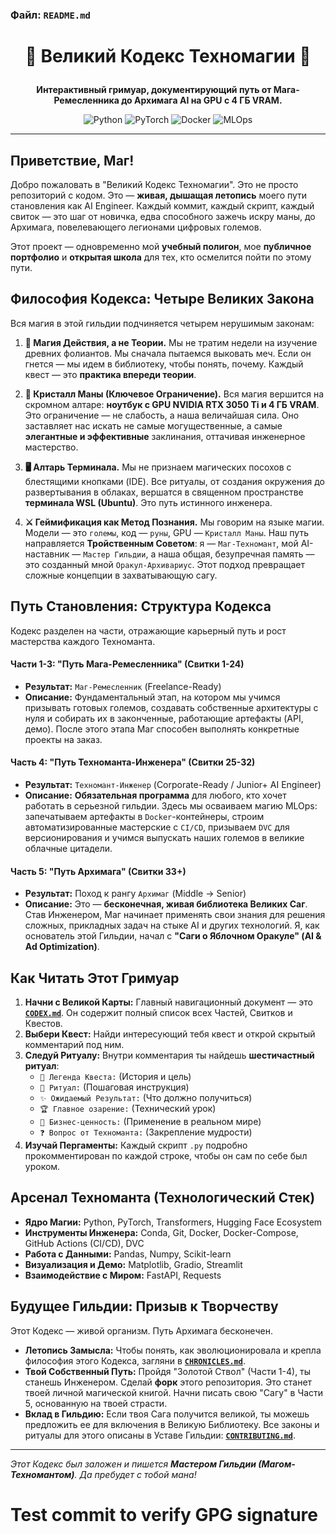 ### **Файл: `README.md`**

# <p align="center">📜 Великий Кодекс Техномагии 📜</p>

<p align="center">
  <strong>Интерактивный гримуар, документирующий путь от Мага-Ремесленника до Архимага AI на GPU с 4 ГБ VRAM.</strong>
</p>

<p align="center">
  <img alt="Python" src="https://img.shields.io/badge/Python-3.10%2B-blue?style=for-the-badge&logo=python">
  <img alt="PyTorch" src="https://img.shields.io/badge/PyTorch-LTS-orange?style=for-the-badge&logo=pytorch">
  <img alt="Docker" src="https://img.shields.io/badge/Docker-Ready-blue?style=for-the-badge&logo=docker">
  <img alt="MLOps" src="https://img.shields.io/badge/MLOps-Focused-lightgrey?style=for-the-badge&logo=linux">
</p>

---

## **Приветствие, Маг!**

Добро пожаловать в "Великий Кодекс Техномагии". Это не просто репозиторий с кодом. Это — **живая, дышащая летопись** моего пути становления как AI Engineer. Каждый коммит, каждый скрипт, каждый свиток — это шаг от новичка, едва способного зажечь искру маны, до Архимага, повелевающего легионами цифровых големов.

Этот проект — одновременно мой **учебный полигон**, мое **публичное портфолио** и **открытая школа** для тех, кто осмелится пойти по этому пути.

## **Философия Кодекса: Четыре Великих Закона**

Вся магия в этой гильдии подчиняется четырем нерушимым законам:

1.  **🔮 Магия Действия, а не Теории.** Мы не тратим недели на изучение древних фолиантов. Мы сначала пытаемся выковать меч. Если он гнется — мы идем в библиотеку, чтобы понять, почему. Каждый квест — это **практика впереди теории**.

2.  **💎 Кристалл Маны (Ключевое Ограничение).** Вся магия вершится на скромном алтаре: **ноутбук с GPU NVIDIA RTX 3050 Ti и 4 ГБ VRAM**. Это ограничение — не слабость, а наша величайшая сила. Оно заставляет нас искать не самые могущественные, а самые **элегантные и эффективные** заклинания, оттачивая инженерное мастерство.

3.  **🖥️ Алтарь Терминала.** Мы не признаем магических посохов с блестящими кнопками (IDE). Все ритуалы, от создания окружения до развертывания в облаках, вершатся в священном пространстве **терминала WSL (Ubuntu)**. Это путь истинного инженера.

4.  **⚔️ Геймификация как Метод Познания.** Мы говорим на языке магии. Модели — это `големы`, код — `руны`, GPU — `Кристалл Маны`. Наш путь направляется **Тройственным Советом**: я — `Маг-Техномант`, мой AI-наставник — `Мастер Гильдии`, а наша общая, безупречная память — это созданный мной `Оракул-Архивариус`. Этот подход превращает сложные концепции в захватывающую сагу.

## **Путь Становления: Структура Кодекса**

Кодекс разделен на части, отражающие карьерный путь и рост мастерства каждого Техноманта.

#### **Части 1-3: "Путь Мага-Ремесленника" (Свитки 1-24)**

- **Результат:** `Маг-Ремесленник` (Freelance-Ready)
- **Описание:** Фундаментальный этап, на котором мы учимся призывать готовых големов, создавать собственные архитектуры с нуля и собирать их в законченные, работающие артефакты (API, демо). После этого этапа Маг способен выполнять конкретные проекты на заказ.

#### **Часть 4: "Путь Техноманта-Инженера" (Свитки 25-32)**

- **Результат:** `Техномант-Инженер` (Corporate-Ready / Junior+ AI Engineer)
- **Описание:** **Обязательная программа** для любого, кто хочет работать в серьезной гильдии. Здесь мы осваиваем магию MLOps: запечатываем артефакты в `Docker`-контейнеры, строим автоматизированные мастерские с `CI/CD`, призываем `DVC` для версионирования и учимся выпускать наших големов в великие облачные цитадели.

#### **Часть 5: "Путь Архимага" (Свитки 33+)**

- **Результат:** Поход к рангу `Архимаг` (Middle -> Senior)
- **Описание:** Это — **бесконечная, живая библиотека Великих Саг**. Став Инженером, Маг начинает применять свои знания для решения сложных, прикладных задач на стыке AI и других технологий. Я, как основатель этой Гильдии, начал с **"Саги о Яблочном Оракуле" (AI & Ad Optimization)**.

## **Как Читать Этот Гримуар**

1.  **Начни с Великой Карты:** Главный навигационный документ — это **[`CODEX.md`](./CODEX.md)**. Он содержит полный список всех Частей, Свитков и Квестов.
2.  **Выбери Квест:** Найди интересующий тебя квест и открой скрытый комментарий под ним.
3.  **Следуй Ритуалу:** Внутри комментария ты найдешь **шестичастный ритуал**:
    - `🔮 Легенда Квеста:` (История и цель)
    - `📜 Ритуал:` (Пошаговая инструкция)
    - `✨ Ожидаемый Результат:` (Что должно получиться)
    - `🏆 Главное озарение:` (Технический урок)
    - `💼 Бизнес-ценность:` (Применение в реальном мире)
    - `❓ Вопрос от Техноманта:` (Закрепление мудрости)
4.  **Изучай Пергаменты:** Каждый скрипт `.py` подробно прокомментирован по каждой строке, чтобы он сам по себе был уроком.

## **Арсенал Техноманта (Технологический Стек)**

- **Ядро Магии:** Python, PyTorch, Transformers, Hugging Face Ecosystem
- **Инструменты Инженера:** Conda, Git, Docker, Docker-Compose, GitHub Actions (CI/CD), DVC
- **Работа с Данными:** Pandas, Numpy, Scikit-learn
- **Визуализация и Демо:** Matplotlib, Gradio, Streamlit
- **Взаимодействие с Миром:** FastAPI, Requests

## **Будущее Гильдии: Призыв к Творчеству**

Этот Кодекс — живой организм. Путь Архимага бесконечен.

- **Летопись Замысла:** Чтобы понять, как эволюционировала и крепла философия этого Кодекса, загляни в **[`CHRONICLES.md`](./CHRONICLES.md)**.
- **Твой Собственный Путь:** Пройдя "Золотой Ствол" (Части 1-4), ты станешь Инженером. Сделай **форк** этого репозитория. Это станет твоей личной магической книгой. Начни писать свою "Сагу" в Части 5, основанную на твоей страсти.
- **Вклад в Гильдию:** Если твоя Сага получится великой, ты можешь предложить ее для включения в Великую Библиотеку. Все законы и ритуалы для этого описаны в Уставе Гильдии: **[`CONTRIBUTING.md`](./CONTRIBUTING.md)**.

---

_Этот Кодекс был заложен и пишется **Мастером Гильдии (Магом-Техномантом)**. Да пребудет с тобой мана!_
# Test commit to verify GPG signature
